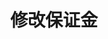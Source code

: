 ---
title: 修改保证金
position_number: 9
type: post
description: /future/user/v1/position/margin
parameters:
    -
        name: symbol
        type: string
        mandatory: true
        default: N/A
        description: 交易对
        ranges:
    -
        name: margin
        type: number
        mandatory: false
        default: N/A
        description: 数量
        ranges:
    -
        name: positionSide
        type: string
        mandatory: false
        default: N/A
        description: 持仓方向：LONG;SHORT
        ranges:
    -
        name: type
        type: string
        mandatory: false
        default: N/A
        description: 调整方向（ADD：增加逐仓保证金；SUB：减少逐仓保证金）
        ranges: ADD;SUB
left_code_blocks:
    -
        code_block: "public void getMarketConfig() {\r\n\tString text = HttpUtil.get(URL + \"/data/api/future/user/v1/getMarketConfig\");\r\n\tSystem.out.println(text);\r\n}"
        title: Java
        language: java
right_code_blocks:
    - code_block: |-
        {
          "error": {
            "code": "",
            "msg": ""
          },
          "msgInfo": "",
          "result": {},
          "returnCode": 0
        }
      title: Response
      language: json
---
